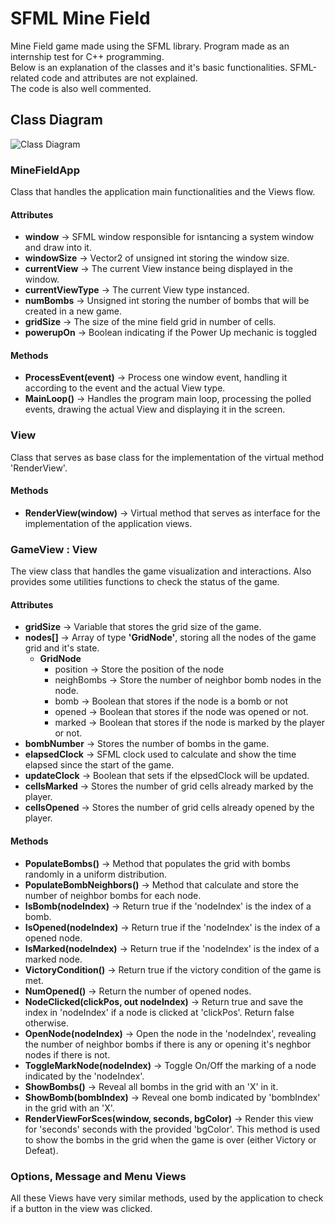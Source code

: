 # SFML Mine Field

Mine Field game made using the SFML library. Program made as an internship test for C++ programming.  
Below is an explanation of the classes and it's basic functionalities. SFML-related code and attributes are not explained.  
The code is also well commented.

## Class Diagram

![Class Diagram](https://user-images.githubusercontent.com/18320203/124340506-1211e880-db8c-11eb-851d-dba6395beb8d.png)

### MineFieldApp
Class that handles the application main functionalities and the Views flow.
#### Attributes
* **window** -> SFML window responsible for isntancing a system window and draw into it.
* **windowSize** -> Vector2 of unsigned int storing the window size.
* **currentView** -> The current View instance being displayed in the window.
* **currentViewType** -> The current View type instanced.
* **numBombs** -> Unsigned int storing the number of bombs that will be created in a new game.
* **gridSize** -> The size of the mine field grid in number of cells.
* **powerupOn** -> Boolean indicating if the Power Up mechanic is toggled

#### Methods
* **ProcessEvent(event)** -> Process one window event, handling it according to the event and the actual View type.
* **MainLoop()** -> Handles the program main loop, processing the polled events, drawing the actual View and displaying it in the screen.


### View
Class that serves as base class for the implementation of the virtual method 'RenderView'.
#### Methods
* **RenderView(window)** -> Virtual method that serves as interface for the implementation of the application views.

### GameView : View
The view class that handles the game visualization and interactions. Also provides some utilities functions to check the status of the game.

#### Attributes
* **gridSize** -> Variable that stores the grid size of the game.
* **nodes[]** -> Array of type **'GridNode'**, storing all the nodes of the game grid and it's state.
  * **GridNode**
    * position -> Store the position of the node
    * neighBombs -> Store the number of neighbor bomb nodes in the node.
    * bomb -> Boolean that stores if the node is a bomb or not
    * opened -> Boolean that stores if the node was opened or not.
    * marked -> Boolean that stores if the node is marked by the player or not.
* **bombNumber** -> Stores the number of bombs in the game.
* **elapsedClock** -> SFML clock used to calculate and show the time elapsed since the start of the game.
* **updateClock** -> Boolean that sets if the elpsedClock will be updated.
* **cellsMarked** -> Stores the number of grid cells already marked by the player.
* **cellsOpened** -> Stores the number of grid cells already opened by the player.

#### Methods
* **PopulateBombs()** -> Method that populates the grid with bombs randomly in a uniform distribution.
* **PopulateBombNeighbors()** -> Method that calculate and store the number of neighbor bombs for each node.
* **IsBomb(nodeIndex)** -> Return true if the 'nodeIndex' is the index of a bomb.
* **IsOpened(nodeIndex)** -> Return true if the 'nodeIndex' is the index of a opened node.
* **IsMarked(nodeIndex)** -> Return true if the 'nodeIndex' is the index of a marked node.
* **VictoryCondition()** -> Return true if the victory condition of the game is met.
* **NumOpened()** -> Return the number of opened nodes.
* **NodeClicked(clickPos, out nodeIndex)** -> Return true and save the index in 'nodeIndex' if a node is clicked at 'clickPos'. Return false otherwise.
* **OpenNode(nodeIndex)** -> Open the node in the 'nodeIndex', revealing the number of neighbor bombs if there is any or opening it's neghbor nodes if there is not.
* **ToggleMarkNode(nodeIndex)** -> Toggle On/Off the marking of a node indicated by the 'nodeIndex'.
* **ShowBombs()** -> Reveal all bombs in the grid with an 'X' in it.
* **ShowBomb(bombIndex)** -> Reveal one bomb indicated by 'bombIndex' in the grid with an 'X'.
* **RenderViewForSces(window, seconds, bgColor)** -> Render this view for 'seconds' seconds with the provided 'bgColor'. This method is used to show the bombs in the grid when the game is over (either Victory or Defeat).

### Options, Message and Menu Views
All these Views have very similar methods, used by the application to check if a button in the view was clicked.
